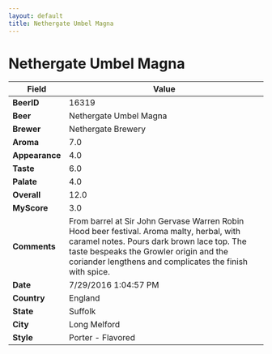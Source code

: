 ```yaml
---
layout: default
title: Nethergate Umbel Magna
---
```


# Nethergate Umbel Magna

| Field         | Value     |
|---------------|-----------|
| **BeerID** | 16319 |
| **Beer** | Nethergate Umbel Magna |
| **Brewer** | Nethergate Brewery |
| **Aroma** | 7.0 |
| **Appearance** | 4.0 |
| **Taste** | 6.0 |
| **Palate** | 4.0 |
| **Overall** | 12.0 |
| **MyScore** | 3.0 |
| **Comments** | From barrel at Sir John Gervase Warren Robin Hood beer festival. Aroma malty, herbal, with caramel notes. Pours dark brown lace top. The taste bespeaks the Growler origin and the coriander lengthens and complicates the finish with spice. |
| **Date** | 7/29/2016 1:04:57 PM |
| **Country** | England |
| **State** | Suffolk |
| **City** | Long Melford |
| **Style** | Porter - Flavored |
